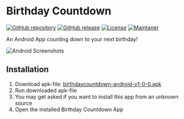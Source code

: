 # Birthday Countdown
[![GitHub repository](https://img.shields.io/badge/GitHub-DrMaxNix/birthdaycountdown-lightgrey)](https://github.com/DrMaxNix/birthdaycountdown)
[![GitHub release](https://img.shields.io/badge/release-v1.0.0-orange)](https://github.com/DrMaxNix/birthdaycountdown/releases/tag/v1.0.0)
[![License](https://img.shields.io/badge/license-MIT-green)](https://github.com/DrMaxNix/birthdaycountdown/blob/main/LICENSE)
[![Maintaner](https://img.shields.io/badge/maintainer-DrMaxNix-blue)](https://www.drmaxnix.de)

An Android App counting down to your next birthday!

![Android Screenshots](https://raw.githubusercontent.com/DrMaxNix/birthdaycountdown/main/assets/screenshots-scaled.png "Android Screenshots")





## Installation
1. Download apk-file: [birthdaycountdown-android-v1-0-0.apk](https://github.com/DrMaxNix/birthdaycountdown/releases/download/v1.0.0/birthdaycountdown-android-v1-0-0.apk "Android APK v1.0.0")
2. Run downloaded apk-file
3. You may get asked if you want to install this app from an unknown source
4. Open the installed Birthday Countdown App
